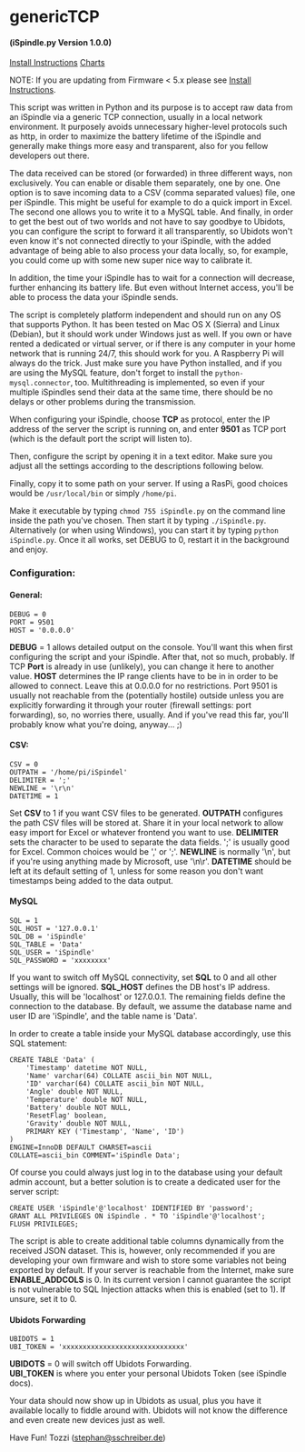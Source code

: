 
# genericTCP
#### (iSpindle.py Version 1.0.0)

[Install Instructions](INSTALL.md)
[Charts](web/README.md)

NOTE: If you are updating from Firmware < 5.x please see [Install Instructions](INSTALL.md).

This script was written in Python and its purpose is to accept raw data from an iSpindle via a generic TCP connection, usually in a local network environment.
It purposely avoids unnecessary higher-level protocols such as http, in order to maximize the battery lifetime of the iSpindle and generally make things more easy and transparent, also for you fellow developers out there.

The data received can be stored (or forwarded) in three different ways, non exclusively.
You can enable or disable them separately, one by one.
One option is to save incoming data to a CSV (comma separated values) file, one per iSpindle.
This might be useful for example to do a quick import in Excel.
The second one allows you to write it to a MySQL table.
And finally, in order to get the best out of two worlds and not have to say goodbye to Ubidots, you can configure the script to forward it all transparently, so Ubidots won't even know it's not connected directly to your iSpindle, with the added advantage of being able to also process your data locally, so, for example, you could come up with some new super nice way to calibrate it.

In addition, the time your iSpindle has to wait for a connection will decrease, further enhancing its battery life.
But even without Internet access, you'll be able to process the data your iSpindle sends.

The script is completely platform independent and should run on any OS that supports Python.
It has been tested on Mac OS X (Sierra) and Linux (Debian), but it should work under Windows just as well.
If you own or have rented a dedicated or virtual server, or if there is any computer in your home network that is running 24/7, this should work for you.
A Raspberry Pi will always do the trick.
Just make sure you have Python installed, and if you are using the MySQL feature, don't forget to install the `python-mysql.connector`, too.
Multithreading is implemented, so even if your multiple iSpindles send their data at the same time, there should be no delays or other problems during the transmission.

When configuring your iSpindle, choose **TCP** as protocol, enter the IP address of the server the script is running on, and enter **9501** as TCP port (which is the default port the script will listen to).

Then, configure the script by opening it in a text editor.
Make sure you adjust all the settings according to the descriptions following below.

Finally, copy it to some path on your server. If using a RasPi, good choices would be `/usr/local/bin` or simply `/home/pi`.

Make it executable by typing `chmod 755 iSpindle.py` on the command line inside the path you've chosen.
Then start it by typing `./iSpindle.py`.
Alternatively (or when using Windows), you can start it by typing `python iSpindle.py`.
Once it all works, set DEBUG to 0, restart it in the background and enjoy.

### Configuration:

#### General:

	DEBUG = 0      
	PORT = 9501    
	HOST = '0.0.0.0'

**DEBUG** = 1 allows detailed output on the console.
You'll want this when first configuring the script and your iSpindle.
After that, not so much, probably.
If TCP **Port** is already in use (unlikely), you can change it here to another value.
**HOST** determines the IP range clients have to be in in order to be allowed to connect. Leave this at 0.0.0.0 for no restrictions.
Port 9501 is usually not reachable from the (potentially hostile) outside unless you are explicitly forwarding it through your router (firewall settings: port forwarding), so, no worries there, usually.
And if you've read this far, you'll probably know what you're doing, anyway... ;)

#### CSV:

	CSV = 0
	OUTPATH = '/home/pi/iSpindel'
	DELIMITER = ';'
	NEWLINE = '\r\n'
	DATETIME = 1

Set **CSV** to 1 if you want CSV files to be generated.
**OUTPATH** configures the path CSV files will be stored at. Share it in your local network to allow easy import for Excel or whatever frontend you want to use.
**DELIMITER** sets the character to be used to separate the data fields. ';' is usually good for Excel. Common choices would be ',' or ';'.
**NEWLINE** is normally '\n', but if you're using anything made by Microsoft, use '\n\r'.
**DATETIME** should be left at its default setting of 1, unless for some reason you don't want timestamps being added to the data output.

#### MySQL

	SQL = 1
	SQL_HOST = '127.0.0.1'
	SQL_DB = 'iSpindle'
	SQL_TABLE = 'Data'
	SQL_USER = 'iSpindle'
	SQL_PASSWORD = 'xxxxxxxx'

If you want to switch off MySQL connectivity, set **SQL** to 0 and all other settings will be ignored.
**SQL\_HOST** defines the DB host's IP address. Usually, this will be 'localhost' or 127.0.0.1.
The remaining fields define the connection to the database.
By default, we assume the database name and user ID are 'iSpindle', and the table name is 'Data'.

In order to create a table inside your MySQL database accordingly, use this SQL statement:

	CREATE TABLE 'Data' (
		'Timestamp' datetime NOT NULL,
		'Name' varchar(64) COLLATE ascii_bin NOT NULL,
		'ID' varchar(64) COLLATE ascii_bin NOT NULL,
		'Angle' double NOT NULL,
		'Temperature' double NOT NULL,
		'Battery' double NOT NULL,
		'ResetFlag' boolean,
		'Gravity' double NOT NULL,
		PRIMARY KEY ('Timestamp', 'Name', 'ID')
	)
	ENGINE=InnoDB DEFAULT CHARSET=ascii 
	COLLATE=ascii_bin COMMENT='iSpindle Data';

Of course you could always just log in to the database using your default admin account, but a better solution is to create a dedicated user for the server script:

	CREATE USER 'iSpindle'@'localhost' IDENTIFIED BY 'password';
	GRANT ALL PRIVILEGES ON iSpindle . * TO 'iSpindle'@'localhost';
	FLUSH PRIVILEGES;

The script is able to create additional table columns dynamically from the received JSON dataset.
This is, however, only recommended if you are developing your own firmware and wish to store some variables not being exported by default.
If your server is reachable from the Internet, make sure **ENABLE\_ADDCOLS** is 0.
In its current version I cannot guarantee the script is not vulnerable to SQL Injection attacks when this is enabled (set to 1).
If unsure, set it to 0.

#### Ubidots Forwarding

	UBIDOTS = 1
	UBI_TOKEN = 'xxxxxxxxxxxxxxxxxxxxxxxxxxxxxx'

**UBIDOTS** = 0 will switch off Ubidots Forwarding.    
**UBI\_TOKEN** is where you enter your personal Ubidots Token (see iSpindle docs).

Your data should now show up in Ubidots as usual, plus you have it available locally to fiddle around with.
Ubidots will not know the difference and even create new devices just as well.

Have Fun!
Tozzi (stephan@sschreiber.de)

<!--stackedit_data:
eyJoaXN0b3J5IjpbMjA3OTk5MzgwXX0=
-->